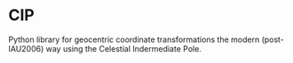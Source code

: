 # CIP
Python library for geocentric coordinate transformations the modern (post-IAU2006) way using the Celestial Indermediate Pole.
